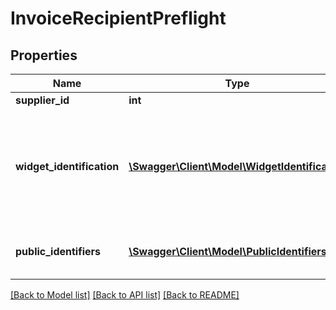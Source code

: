# InvoiceRecipientPreflight

## Properties
Name | Type | Description | Notes
------------ | ------------- | ------------- | -------------
**supplier_id** | **int** | DEPRECATED. | [optional] 
**widget_identification** | [**\Swagger\Client\Model\WidgetIdentification**](WidgetIdentification.md) | The identification for the identifier related to the Storecove Destination Configuration widget. | [optional] 
**public_identifiers** | [**\Swagger\Client\Model\PublicIdentifiers**](PublicIdentifiers.md) | The public identifiers for this invoice recipient. | [optional] 

[[Back to Model list]](../README.md#documentation-for-models) [[Back to API list]](../README.md#documentation-for-api-endpoints) [[Back to README]](../README.md)


